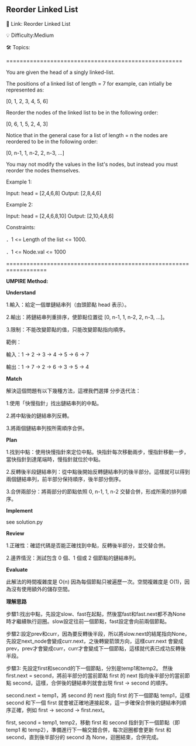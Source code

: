 **Reorder Linked List**
-
🔗 Link: Reorder Linked List

💡 Difficulty:Medium

🛠️ Topics: 

====================================================

You are given the head of a singly linked-list.

The positions of a linked list of length = 7 for example, can intially be represented as:

[0, 1, 2, 3, 4, 5, 6]

Reorder the nodes of the linked list to be in the following order:

[0, 6, 1, 5, 2, 4, 3]

Notice that in the general case for a list of length = n the nodes are reordered to be in the following order:

[0, n-1, 1, n-2, 2, n-3, ...]

You may not modify the values in the list's nodes, but instead you must reorder the nodes themselves.

Example 1:

Input: head = [2,4,6,8]
Output: [2,8,4,6]

Example 2:

Input: head = [2,4,6,8,10]
Output: [2,10,4,8,6]

Constraints:

．1 <= Length of the list <= 1000.

．1 <= Node.val <= 1000

==================================================================

**UMPIRE Method:**

**Understand**

1.輸入：給定一個單鏈結串列（由頭節點 head 表示）。

2.輸出：將鏈結串列重排序，使節點位置從 [0, n-1, 1, n-2, 2, n-3, …]。

3.限制：不能改變節點的值，只能改變節點指向順序。

範例：

輸入：1 -> 2 -> 3 -> 4 -> 5 -> 6 -> 7

輸出：1 -> 7 -> 2 -> 6 -> 3 -> 5 -> 4

**Match**

解決這個問題有以下幾種方法，這裡我們選擇 分步迭代法：

1.使用「快慢指針」找出鏈結串列的中點。

2.將中點後的鏈結串列反轉。

3.將兩個鏈結串列按所需順序合併。

**Plan**

1.找到中點：使用快慢指針來定位中點。快指針每次移動兩步，慢指針移動一步，當快指針到達尾端時，慢指針就位於中點。

2.反轉後半段鏈結串列：從中點後開始反轉鏈結串列的後半部分。這樣就可以得到兩個鏈結串列，前半部分保持順序，後半部分倒序。

3.合併兩部分：將兩部分的節點依照 0, n-1, 1, n-2 交替合併，形成所需的排列順序。

**Implement**

see solution.py

**Review**

1.正確性：確認代碼是否能正確找到中點，反轉後半部分，並交替合併。

2.邊界情況：測試包含 0 個、1 個或 2 個節點的鏈結串列。

**Evaluate**

此解法的時間複雜度是 O(n) 因為每個節點只被遍歷一次。空間複雜度是 O(1)，因為沒有使用額外的儲存空間。

**理解思路**

步驟1:找出中點，先設定slow、fast在起點，然後當fast和fast.next都不為None時才繼續執行迴圈。slow設定往前一個節點，fast設定會向前兩個節點。 

步驟2:設定prev和curr，因為要反轉後半段，所以將slow.next的結尾指向None， 先設定next_node會變成curr.next，之後轉變箭頭方向，這樣curr.next 會變成 prev，prev才會變成curr，curr才會變成下一個節點，這樣就代表已成功反轉後半段。

步驟3: 先設定first和second的下一個節點，分別是temp1和temp2。 然後first.next = second，將前半部分的當前節點 first 的 next 指向後半部分的當前節點 second，這樣，合併後的鏈結串列就會出現 first -> second 的順序。

second.next = temp1，將 second 的 next 指向 first 的下一個節點 temp1，這樣 second 和下一個 first 就會被正確地連接起來，這一步確保合併後的鏈結串列順序正確，例如 first -> second -> first.next。

first, second = temp1, temp2，移動 first 和 second 指針到下一個節點（即 temp1 和 temp2），準備進行下一輪交錯合併，每次迴圈都會更新 first 和 second，直到後半部分的 second 為 None，迴圈結束，合併完成。
      
   



